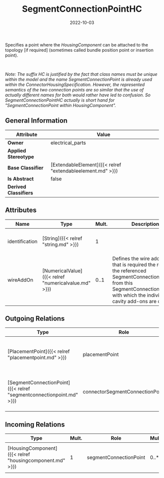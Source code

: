 ﻿---
title: SegmentConnectionPointHC
toc: false
type: specs
date: "2022-10-03"
draft: false
specification: VEC
version: 2.0.1
documentType: "Recommendation"
elementType: Class
classes:
  - SegmentConnectionPointHC
menu_name: vec-2.0.1
---
<p> Specifies a point where the <i>HousingComponent</i> can be attached to the topology [if required] (sometimes called bundle position point or insertion point).      </p>      <p> &#160;      </p>      <p> <i>Note: The suffix HC is justified by the fact that class names must be unique within the model and the name SegmentConnectionPoint is already used within the ConnectorHousingSpecification. However, the represented semantics of the two connection points are so similar that the use of actually different names for both would rather have led to confusion. So SegmentConnectionPointHC&#160;actually is short hand for &quot;SegmentConnectionPoint within HousingComponent&quot;.</i>      </p>

## General Information

| Attribute               | Value |
|-------------------------|-------|
| **Owner**               | electrical_parts |
| **Applied Stereotype**  |   |
| **Base Classifier**     | [ExtendableElement]({{< relref "extendableelement.md" >}})<br/>  |
| **Is Abstract**         | false |
| **Derived Classifiers** |   |

## Attributes
|  Name  |  Type  |  Mult.  |  Description  |  Owning Classifier  |
|--------|--------|---------|---------------|--------------|
|identification | [String]({{< relref "string.md" >}}) | 1 |  | [SegmentConnectionPointHC]({{< relref "segmentconnectionpointhc.md" >}}) |
|wireAddOn | [NumericalValue]({{< relref "numericalvalue.md" >}}) | 0..1 | Defines the wire add-on that is required the reach the referenced SegmentConnectionPoint from this SegmentConnectionPointHC with which the individual cavity add-ons are defined. | [SegmentConnectionPointHC]({{< relref "segmentconnectionpointhc.md" >}}) |

## Outgoing Relations
|    Type  |   Role   |   Mult.   |   Mult.   |   Description   |
|----------|----------|-----------|-----------|-----------------|
| [PlacementPoint]({{< relref "placementpoint.md" >}}) | placementPoint | 0..1 | 0..* | <p> Specifies the <i>PlacementPoint</i> that represents this <i>SegmentConnectionPoint </i>in a <i>PlaceableElementSpecification.</i>      </p> |
| [SegmentConnectionPoint]({{< relref "segmentconnectionpoint.md" >}}) | connectorSegmentConnectionPoint | 0..1 | 0..* | References the <i>SegementConnectionPoint </i>of the <i>ConnectorHousingSpecification</i> that is used to &quot;enter&quot; the connector housing. |
##  Incoming Relations
|    Type  |   Mult.  |   Role    |   Mult.   |   Description  |
|----------|----------|-----------|-----------|----------------|
| [HousingComponent]({{< relref "housingcomponent.md" >}}) | 1 | segmentConnectionPoint | 0..* | <p> Specifies the <i>SegmentConnectionPoints </i>the <i>HousingComponent</i>.      </p> |
